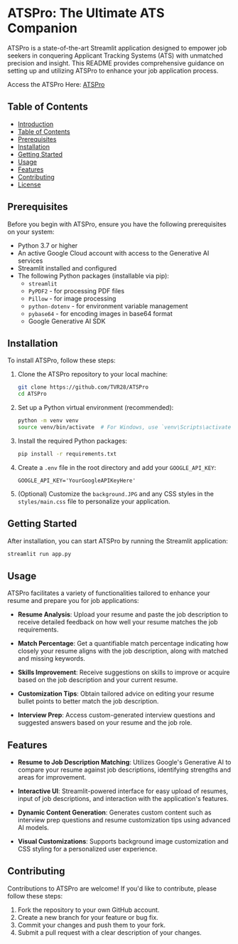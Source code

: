 # ATSPro: The Ultimate ATS Companion

ATSPro is a state-of-the-art Streamlit application designed to empower job seekers in conquering Applicant Tracking Systems (ATS) with unmatched precision and insight. This README provides comprehensive guidance on setting up and utilizing ATSPro to enhance your job application process.

Access the ATSPro Here: [ATSPro](https://atspro-75be453458c3.herokuapp.com/)

## Table of Contents

- [Introduction](#atspro-the-ultimate-ats-companion)
- [Table of Contents](#table-of-contents)
- [Prerequisites](#prerequisites)
- [Installation](#installation)
- [Getting Started](#getting-started)
- [Usage](#usage)
- [Features](#features)
- [Contributing](#contributing)
- [License](#license)

## Prerequisites

Before you begin with ATSPro, ensure you have the following prerequisites on your system:

- Python 3.7 or higher
- An active Google Cloud account with access to the Generative AI services
- Streamlit installed and configured
- The following Python packages (installable via pip):
    - `streamlit`
    - `PyPDF2` - for processing PDF files
    - `Pillow` - for image processing
    - `python-dotenv` - for environment variable management
    - `pybase64` - for encoding images in base64 format
    - Google Generative AI SDK

## Installation

To install ATSPro, follow these steps:

1. Clone the ATSPro repository to your local machine:

    ```bash
    git clone https://github.com/TVR28/ATSPro
    cd ATSPro
    ```

2. Set up a Python virtual environment (recommended):

    ```bash
    python -m venv venv
    source venv/bin/activate  # For Windows, use `venv\Scripts\activate`
    ```

3. Install the required Python packages:

    ```bash
    pip install -r requirements.txt
    ```

4. Create a `.env` file in the root directory and add your `GOOGLE_API_KEY`:

    ```
    GOOGLE_API_KEY='YourGoogleAPIKeyHere'
    ```

5. (Optional) Customize the `background.JPG` and any CSS styles in the `styles/main.css` file to personalize your application.

## Getting Started

After installation, you can start ATSPro by running the Streamlit application:

```bash
streamlit run app.py
```



## Usage

ATSPro facilitates a variety of functionalities tailored to enhance your resume and prepare you for job applications:

- **Resume Analysis**: Upload your resume and paste the job description to receive detailed feedback on how well your resume matches the job requirements.

- **Match Percentage**: Get a quantifiable match percentage indicating how closely your resume aligns with the job description, along with matched and missing keywords.

- **Skills Improvement**: Receive suggestions on skills to improve or acquire based on the job description and your current resume.

- **Customization Tips**: Obtain tailored advice on editing your resume bullet points to better match the job description.

- **Interview Prep**: Access custom-generated interview questions and suggested answers based on your resume and the job role.

## Features

- **Resume to Job Description Matching**: Utilizes Google's Generative AI to compare your resume against job descriptions, identifying strengths and areas for improvement.

- **Interactive UI**: Streamlit-powered interface for easy upload of resumes, input of job descriptions, and interaction with the application's features.

- **Dynamic Content Generation**: Generates custom content such as interview prep questions and resume customization tips using advanced AI models.

- **Visual Customizations**: Supports background image customization and CSS styling for a personalized user experience.

## Contributing

Contributions to ATSPro are welcome! If you'd like to contribute, please follow these steps:

1. Fork the repository to your own GitHub account.
2. Create a new branch for your feature or bug fix.
3. Commit your changes and push them to your fork.
4. Submit a pull request with a clear description of your changes.
